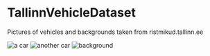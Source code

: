 # TallinnVehicleDataset
Pictures of vehicles and backgrounds taken from ristmikud.tallinn.ee

![a car](https://github.com/hannesliik/TallinnVehicleDataset/blob/master/dataset/positives/Pos1493044395.2343981.png)
![another car](https://github.com/hannesliik/TallinnVehicleDataset/blob/master/dataset/positives/PosDay1486640651.8050544.png)
![background](https://github.com/hannesliik/TallinnVehicleDataset/blob/master/dataset/negatives/Neg1493044227.472347.png)
